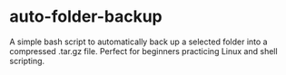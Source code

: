 # auto-folder-backup
A simple bash script to automatically back up a selected folder into a compressed .tar.gz file. Perfect for beginners practicing Linux and shell scripting.

